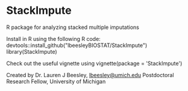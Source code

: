 # StackImpute
R package for analyzing stacked multiple imputations

Install in R using the following R code: 
devtools::install_github("lbeesleyBIOSTAT/StackImpute")
library(StackImpute)

Check out the useful vignette using 
vignette(package = 'StackImpute')

Created by Dr. Lauren J Beesley, lbeesley@umich.edu
Postdoctoral Research Fellow, University of Michigan
